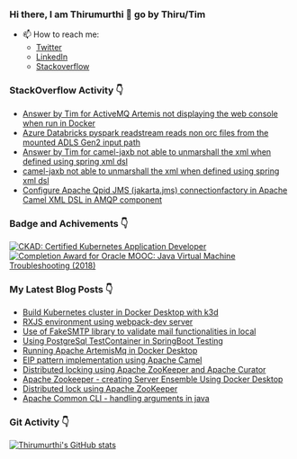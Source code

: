 ### Hi there, I am Thirumurthi 👋 go by Thiru/Tim

- 📫 How to reach me: 
  - [Twitter](https://twitter.com/sthirumurthi)
  - [LinkedIn](https://www.linkedin.com/in/thirumurthis/)
  - [Stackoverflow](https://stackoverflow.com/users/3192775/tim)

### StackOverflow Activity 👇
<!-- STACKOVERFLOW:START -->
- [Answer by Tim for ActiveMQ Artemis not displaying the web console when run in Docker](https://stackoverflow.com/questions/72672565/activemq-artemis-not-displaying-the-web-console-when-run-in-docker/72750892#72750892)
- [Azure Databricks pyspark readstream reads non orc files from the mounted ADLS Gen2 input path](https://stackoverflow.com/questions/72710419/azure-databricks-pyspark-readstream-reads-non-orc-files-from-the-mounted-adls-ge)
- [Answer by Tim for camel-jaxb not able to unmarshall the xml when defined using spring xml dsl](https://stackoverflow.com/questions/72681775/camel-jaxb-not-able-to-unmarshall-the-xml-when-defined-using-spring-xml-dsl/72694438#72694438)
- [camel-jaxb not able to unmarshall the xml when defined using spring xml dsl](https://stackoverflow.com/questions/72681775/camel-jaxb-not-able-to-unmarshall-the-xml-when-defined-using-spring-xml-dsl)
- [Configure Apache Qpid JMS &lpar;jakarta.jms&rpar; connectionfactory in Apache Camel XML DSL in AMQP component](https://stackoverflow.com/questions/72678266/configure-apache-qpid-jms-jakarta-jms-connectionfactory-in-apache-camel-xml-ds)
<!-- STACKOVERFLOW:END -->

### Badge and Achivements 👇
<!--START_SECTION:badges-->
[![CKAD: Certified Kubernetes Application Developer](https://images.credly.com/size/110x110/images/f88d800c-5261-45c6-9515-0458e31c3e16/ckad_from_cncfsite.png)](http://www.credly.com/badges/7164445a-41e5-4412-9ed3-d29cbe65f536 "CKAD: Certified Kubernetes Application Developer")
[![Completion Award for Oracle MOOC: Java Virtual Machine Troubleshooting (2018)](https://images.credly.com/size/110x110/images/005a363c-b0a4-4f8a-85a3-64eafb7ad690/jvm.png)](http://www.credly.com/badges/cc359454-dbbb-410f-9b8a-2cf0f15dfe9d "Completion Award for Oracle MOOC: Java Virtual Machine Troubleshooting (2018)")
<!--END_SECTION:badges-->

### My Latest Blog Posts 👇
<!-- HASHNODE_BLOG:START -->
- [Build Kubernetes cluster in Docker Desktop with k3d](https://thirumurthi.hashnode.dev/build-kubernetes-cluster-in-docker-desktop-with-k3d-cl5cx213l01jhvinv40s310cz)
- [RXJS environment using webpack-dev server](https://thirumurthi.hashnode.dev/rxjs-environment-using-webpack-dev-server-cl57cslrz0g58ownvhmayb0r8)
- [Use of FakeSMTP library to validate mail functionalities in local](https://thirumurthi.hashnode.dev/use-of-fakesmtp-library-to-validate-mail-functionalities-in-local-cl54ia6pr0cg8conv1kla65ec)
- [Using PostgreSql TestContainer in SpringBoot Testing](https://thirumurthi.hashnode.dev/using-postgresql-testcontainer-in-springboot-testing-cl4vmogts0gzo9vnvf8p4eago)
- [Running Apache ArtemisMq in Docker Desktop](https://thirumurthi.hashnode.dev/running-apache-artemismq-in-docker-desktop-cl4tcfcrs0a9p8unv93jqh974)
- [EIP pattern implementation using Apache Camel](https://thirumurthi.hashnode.dev/eip-pattern-implementation-using-apache-camel-cl4nsim60035lwfnvdkcq2734)
- [Distributed locking using Apache ZooKeeper and Apache Curator](https://thirumurthi.hashnode.dev/distributed-locking-using-apache-zookeeper-and-apache-curator-cl496tgyj0221r3nv7bfxd9j9)
- [Apache Zookeeper - creating Server Ensemble Using Docker Desktop](https://thirumurthi.hashnode.dev/apache-zookeeper-creating-server-ensemble-using-docker-desktop-cl48m173l00ltq2nv6z30ghb7)
- [Distributed lock using Apache ZooKeeper](https://thirumurthi.hashnode.dev/distributed-lock-using-apache-zookeeper-cl45xsz8x00flxonva8cr98df)
- [Apache Common CLI - handling arguments in java](https://thirumurthi.hashnode.dev/apache-common-cli-handling-arguments-in-java-cl2vghe3m02a1t4nvfdus2xce)
<!-- HASHNODE_BLOG:END -->

### Git Activity 👇

[![Thirumurthi's GitHub stats](https://github-readme-stats.vercel.app/api?username=thirumurthis&show_icons=true&theme=radical)](https://github.com/anuraghazra/github-readme-stats)


<!--
**thirumurthis/thirumurthis** is a ✨ _special_ ✨ repository because its `README.md` (this file) appears on your GitHub profile.

Here are some ideas to get you started:

- 🔭 I’m currently working on ...
- 🌱 I’m currently learning ...
- 👯 I’m looking to collaborate on ...
- 🤔 I’m looking for help with ...
- 💬 Ask me about ...
- 📫 How to reach me: ...
- 😄 Pronouns: ...
- ⚡ Fun fact: ...
-->
